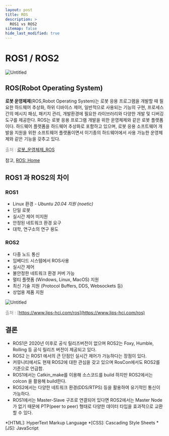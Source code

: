 ```yaml
---
layout: post
title: ROS
description: >
  ROS1 vs ROS2
sitemap: false
hide_last_modified: true
---
```


# ROS1 / ROS2

![Untitled](https://raw.githubusercontent.com/eeoon/eeoon.github.io/main/DevOps/images/image.png)

## ROS(Robot Operating System)

**로봇 운영체제**(ROS,Robot Operating System)는 로봇 응용 프로그램을 개발할 때 필요한 하드웨어 추상화, 하위 디바이스 제어, 일반적으로 사용되는 기능의 구현, 프로세스간의 메시지 패싱, 패키지 관리, 개발환경에 필요한 라이브러리와 다양한 개발 및 디버깅 도구를 제공한다. ROS는 로봇 응용 프로그램 개발을 위한 운영체제와 같은 로봇 플랫폼이다. 하드웨어 플랫폼을 하드웨어 추상화로 포함하고 있으며, 로봇 응용 소프트웨어 개발을 지원을 위한 소프트웨어 플랫폼이면서 이기종의 하드웨어에서 사용 가능한 운영체제와 같은 기능을 갖추고 있다.


<span style="color:#808080">출처 : [로봇_운영체제_ROS](https://ko.wikipedia.org/wiki/%EB%A1%9C%EB%B4%87_%EC%9A%B4%EC%98%81%EC%B2%B4%EC%A0%9C)</span>


참고,
<span style="color:#808080">[ROS: Home](https://www.ros.org/)</span>


## ROS1 과 ROS2의 차이

### ROS1

- Linux 환경 - *Ubuntu 20.04 지원 (noetic)*
- 단일 로봇
- 실시간 제어 미지원
- 안정된 네트워크 환경 요구
- 대학, 연구소의 연구 용도

### ROS2

- 다중 노드 통신
- 임베디드 시스템에서 ROS사용
- 실시간 제어
- 불안정한 네트워크 환경 커버 가능
- 멀티 플랫폼 (Windows, Linux, MacOS) 지원
- 최신 기술 지원 (Protocol Buffers, DDS, Websockets 등)
- 상업용 제품 지원

![Untitled](https://raw.githubusercontent.com/eeoon/eeoon.github.io/main/DevOps/images/image1.png)

<span style="color:#808080">출처 : [https://www.lips-hci.com/ros](https://www.lips-hci.com/ros)</span>

## 결론

- ROS1은 2020년 이후로 공식 릴리즈버전이 없으며 ROS2는 Foxy, Humble, Rolling 등 공식 릴리즈 버전이 제공되고 있다.
- ROS2 는 ROS1 에서의 큰 단점인 실시간 제어가 가능하다는 장점이 있다.
- 커뮤니티에서도 현재 ROS2에 대한 관심을 갖고 있으며 RosCon에서도 ROS2를 기준으로 언급함.
- ROS1에서는 Catkin_make를 이용해 소스코드를 build 하지만 ROS2에서는 colcon 을 활용해 build한다.
- ROS2에서는 다양한 네트워크 환경(DDS/RTPS) 등을 활용하여 유기적인 통신이 가능하다.
- ROS1에서는 Master-Slave 구조로 연결되어 있다면 ROS2에서는 Master Node가 없기 때문에 PTP(peer to peer) 형태로 다양한 데이터 타입을 효과적으로 교환할 수 있다.

*[HTML]: HyperText Markup Language
*[CSS]: Cascading Style Sheets
*[JS]: JavaScript
